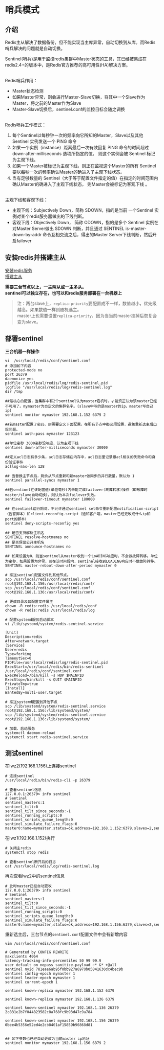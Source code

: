 # 哨兵模式

## 介绍
Redis主从解决了数据备份，但不能实现当主库异常，自动切换到从库，而Redis哨兵解决的问题就是自动切换。  

Sentinel(哨兵)是用于监控redis集群中Master状态的工具，其已经被集成在redis2.4+的版本中，是Redis官方推荐的高可用性(HA)解决方案。

<br>
Redis哨兵作用：

- Master状态检测
- 如果Master异常，则会进行Master-Slave切换，将其中一个Slave作为Master，将之前的Master作为Slave
- Master-Slave切换后，sentinel.conf的监控目标会随之调换

<br>
Redis哨兵工作模式：

1. 每个Sentinel以每秒钟一次的频率向它所知的Master，Slave以及其他 Sentinel 实例发送一个 PING 命令
2. 如果一个实例（instance）距离最后一次有效回复 PING 命令的时间超过 down-after-milliseconds 选项所指定的值， 则这个实例会被 Sentinel 标记为主观下线。
3. 如果一个Master被标记为主观下线，则正在监视这个Master的所有 Sentinel 要以每秒一次的频率确认Master的确进入了主观下线状态。
4. 当有足够数量的 Sentinel（大于等于配置文件指定的值）在指定的时间范围内确认Master的确进入了主观下线状态， 则Master会被标记为客观下线 。

<br>
主观下线和客观下线：

- 主观下线：Subjectively Down，简称 SDOWN，指的是当前 一个Sentinel 实例对某个redis服务器做出的下线判断。
- 客观下线：Objectively Down， 简称 ODOWN，指的是多个 Sentinel 实例在对Master Server做出 SDOWN  判断，并且通过 SENTINEL is-master-down-by-addr 命令互相交流之后，得出的Master  Server下线判断，然后开启failover



## 安装redis并搭建主从
[安装redis服务](https://linyi.readthedocs.io/zh/latest/%E6%9C%8D%E5%8A%A1/Redis/%E5%AE%89%E8%A3%85.html)    
[搭建主从](https://linyi.readthedocs.io/zh/latest/%E6%9C%8D%E5%8A%A1/Redis/%E4%B8%BB%E4%BB%8E%E5%A4%8D%E5%88%B6.html#)  

**需要三台节点以上，一主两从或一主多从。**  
**sentinel可以独立存在，也可以和redis服务部署在一台机器上** 
> 注：两台slave上，`replica-priority`要配置成不一样，数值越小，优先级越高。如果数值一样则随机选主。   
>     master上也需要设置`replica-priority`，因为当当前master挂掉后恢复会变为slave。

## 部署sentinel
**三台机器一样操作**
```
vi  /usr/local/redis/conf/sentinel.conf
# 添加如下内容
protected-mode no
port 26379
daemonize yes
pidfile /usr/local/redis/log/redis-sentinel.pid
logfile "/usr/local/redis/log/redis-sentinel.log"
dir /tmp

##最核心的配置，当集群中有2个sentinel认为master宕机时，才能真正认为该master已经不可用了。mymaster为自定义的集群名字。(slave中写的是master的ip，master写自己ip)
sentinel monitor mymaster 192.168.1.152 6379 2

##若master配置了密码，则需要定义下面配置。在所有节点中都必须设置，避免重新选主后出现问题。
sentinel auth-pass mymaster 123123

##单位毫秒 3000毫秒没响应，认为主观下线
sentinel down-after-milliseconds mymaster 30000

##定义acl日志有多少条，acl日志存储在内存中，acl日志里记录跟acl相关的失败命令和身份验证事件
acllog-max-len 128

## 当替换主节点后，剩余从节点重新和新master做同步的并行数量，默认为 1
sentinel parallel-syncs mymaster 1

##若sentinel在该配置值(单位毫秒)内未能完成failover(故障转移)操作（即故障时master/slave自动切换），则认为本次failover失败。
sentinel failover-timeout mymaster 180000

## 在sentinel运行期间，不允许通过sentinel set命令重新配置notification-script（告警脚本）和client-reconfig-script（通知客户端，master已经更改成什么ip和port的脚本）
sentinel deny-scripts-reconfig yes

## 是否支持解析主机名
SENTINEL resolve-hostnames no
## 是否保留公开主机名
SENTINEL announce-hostnames no

## 如果设置为0，则当sentinel从master收到一个LoADING响应时，不会做故障转移。单位为毫秒，如果设置为非零，则在该时间段内，sentinel接收到LOADING响应时不做故障转移。
SENTINEL master-reboot-down-after-period mymaster 0
```
```
# 推送sentinel配置文件到其他节点。
scp /usr/local/redis/conf/sentinel.conf root@192.168.1.156:/usr/local/redis/conf/ 
scp /usr/local/redis/conf/sentinel.conf root@192.168.1.136:/usr/local/redis/conf/

# 更改目录及其配置文件属主
chown -R redis:redis /usr/local/redis/conf
chown -R redis:redis /usr/local/redis/log
```
```
# 配置systemd服务启动脚本
vi /lib/systemd/system/redis-sentinel.service

[Unit]
Description=redis
After=network.target
[Service]
User=redis
Type=forking
TimeoutSec=0
PIDFile=/usr/local/redis/log/redis-sentinel.pid
ExecStart=/usr/local/redis/bin/redis-sentinel /usr/local/redis/conf/sentinel.conf
ExecReload=/bin/kill -s HUP $MAINPID
ExecStop=/bin/kill -s QUIT $MAINPID
PrivateTmp=true
[Install]
WantedBy=multi-user.target
```
```
# 推送systemd配置到其他节点
scp /lib/systemd/system/redis-sentinel.service root@192.168.1.156:/lib/systemd/system/
scp /lib/systemd/system/redis-sentinel.service root@192.168.1.136:/lib/systemd/system/

# 加载、启动服务
systemctl daemon-reload
systemctl start redis-sentinel.service
```

## 测试sentinel
在lwz2(192.168.1.156)上连接sentinel
```
# 连接sentinel
/usr/local/redis/bin/redis-cli -p 26379

# 查看sentinel信息
127.0.0.1:26379> info sentinel
# Sentinel
sentinel_masters:1
sentinel_tilt:0
sentinel_tilt_since_seconds:-1
sentinel_running_scripts:0
sentinel_scripts_queue_length:0
sentinel_simulate_failure_flags:0
master0:name=mymaster,status=ok,address=192.168.1.152:6379,slaves=2,sentinels=3
```
在lwz1(192.168.1.152)执行
```
# 关闭主redis
systemctl stop redis

# 查看sentinel断开后的日志
cat /usr/local/redis/log/redis-sentinel.log
```

再次查看lwz2中的sentinel信息
```
# 此时master已经自动更改
127.0.0.1:26379> info sentinel
# Sentinel
sentinel_masters:1
sentinel_tilt:0
sentinel_tilt_since_seconds:-1
sentinel_running_scripts:0
sentinel_scripts_queue_length:0
sentinel_simulate_failure_flags:0
master0:name=mymaster,status=ok,address=192.168.1.156:6379,slaves=2,sentinels=3
```
重新选主后，三台节点的`sentinel.conf`配置文件中会有新增内容
```
vim /usr/local/redis/conf/sentinel.conf

# Generated by CONFIG REWRITE
maxclients 4064
latency-tracking-info-percentiles 50 99 99.9
user default on nopass sanitize-payload ~* &* +@all
sentinel myid 781eae6ab95f0bb927a6970b05841630dc4bec9b
sentinel config-epoch mymaster 1
sentinel leader-epoch mymaster 1
sentinel current-epoch 1

sentinel known-replica mymaster 192.168.1.152 6379

sentinel known-replica mymaster 192.168.1.136 6379

sentinel known-sentinel mymaster 192.168.1.136 26379 2c831e2b7f044823582c8a768fc9b93d47c9a784

sentinel known-sentinel mymaster 192.168.1.156 26379 0bee4b5356e52ed4e2cb8401af15859b96868d81


## 如下参数也已经自动更改为当前master ip地址
sentinel monitor mymaster 192.168.1.156 6379 2
```
